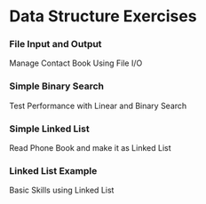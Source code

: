 # Data Structure Exercises

### File Input and Output

Manage Contact Book Using File I/O

### Simple Binary Search

Test Performance with Linear and Binary Search

### Simple Linked List

Read Phone Book and make it as Linked List

### Linked List Example

Basic Skills using Linked List
